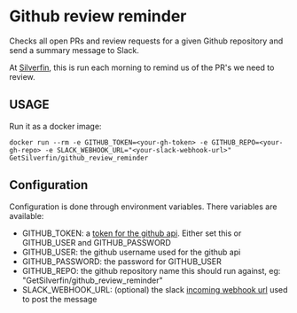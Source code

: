 # Github review reminder

Checks all open PRs and review requests for a given Github repository and send a summary message to Slack.

At [Silverfin](https://github.com/GetSilverfin), this is run each morning to remind us of the PR's we need to review.

## USAGE

Run it as a docker image:

```shell
docker run --rm -e GITHUB_TOKEN=<your-gh-token> -e GITHUB_REPO=<your-gh-repo> -e SLACK_WEBHOOK_URL="<your-slack-webhook-url>" GetSilverfin/github_review_reminder
```

## Configuration

Configuration is done through environment variables. There variables are available:

* GITHUB_TOKEN: a [token for the github api](https://github.com/blog/1509-personal-api-tokens). Either set this or GITHUB_USER and GITHUB_PASSWORD
* GITHUB_USER: the github username used for the github api
* GITHUB_PASSWORD: the password for GITHUB_USER
* GITHUB_REPO: the github repository name this should run against, eg: "GetSilverfin/github_review_reminder"
* SLACK_WEBHOOK_URL: (optional) the slack [incoming webhook url](https://my.slack.com/services/new/incoming-webhook/) used to post the message
